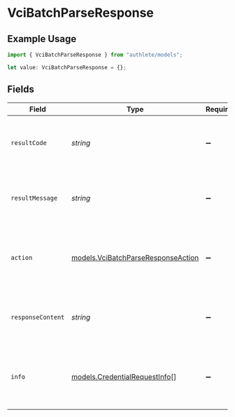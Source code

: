 # VciBatchParseResponse

## Example Usage

```typescript
import { VciBatchParseResponse } from "authlete/models";

let value: VciBatchParseResponse = {};
```

## Fields

| Field                                                                          | Type                                                                           | Required                                                                       | Description                                                                    |
| ------------------------------------------------------------------------------ | ------------------------------------------------------------------------------ | ------------------------------------------------------------------------------ | ------------------------------------------------------------------------------ |
| `resultCode`                                                                   | *string*                                                                       | :heavy_minus_sign:                                                             | The code which represents the result of the API call.                          |
| `resultMessage`                                                                | *string*                                                                       | :heavy_minus_sign:                                                             | A short message which explains the result of the API call.                     |
| `action`                                                                       | [models.VciBatchParseResponseAction](../models/vcibatchparseresponseaction.md) | :heavy_minus_sign:                                                             | The next action that the batch credential endpoint should take.                |
| `responseContent`                                                              | *string*                                                                       | :heavy_minus_sign:                                                             | The content of the response to the request sender.                             |
| `info`                                                                         | [models.CredentialRequestInfo](../models/credentialrequestinfo.md)[]           | :heavy_minus_sign:                                                             | Information about the credential requests in the batch credential<br/>request.<br/> |